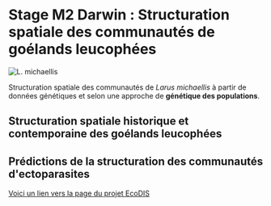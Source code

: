 # Stage M2 Darwin : Structuration spatiale des communautés de goélands leucophées

![L. michaellis](https://th.bing.com/th/id/R.809d4e58734e2e26c6e075e758f877d7?rik=9XjcSOswb7X2qQ&riu=http%3a%2f%2fluberon.fr%2fimg%2farticle%2fGoeland_leucophee.jpg&ehk=FMVcijOJNC2BItCSTBF7jk7ryDjuiyH4UIaO3nLm2zY%3d&risl=&pid=ImgRaw&r=0)

Structuration spatiale des communautés de *Larus michaellis* à partir de données génétiques et selon une approche de **génétique des populations**.

## Structuration spatiale historique et contemporaine des goélands leucophées

## Prédictions de la structuration des communautés d'ectoparasites


[Voici un lien vers la page du projet EcoDIS](https://mivegec.fr/fr/project/ecodis-disease-ecology-in-a-modified-world-linking-combined-environmental-stressors-population-dynamics-and-movement-ecology-to-understand-the-circulation-of-infectious-agents)



